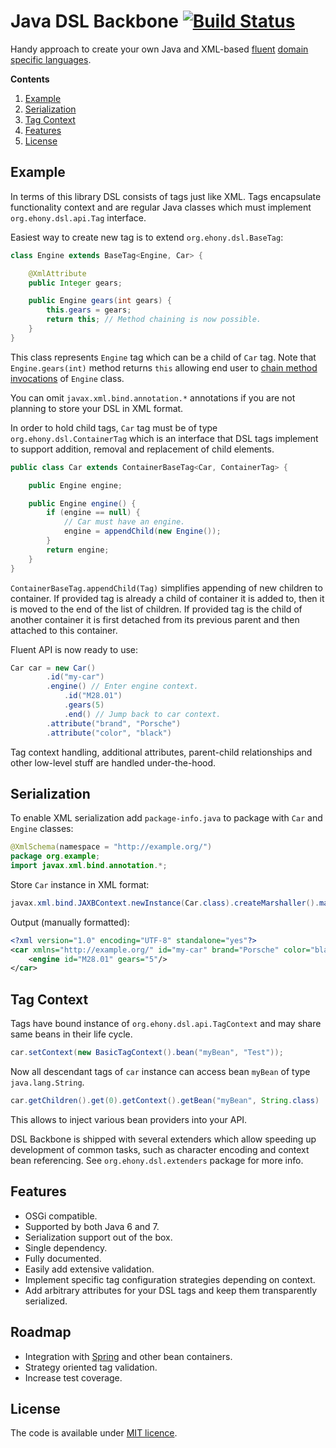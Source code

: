 # Java DSL Backbone [![Build Status](https://travis-ci.org/smikhalevski/dsl-backbone.png?branch=master)](https://travis-ci.org/smikhalevski/dsl-backbone)

Handy approach to create your own Java and XML-based [fluent][1] [domain specific languages][2].

**Contents**

1. [Example](#example)
2. [Serialization](#serialization)
3. [Tag Context](#tag-context)
4. [Features](#features)
5. [License](#license)

## Example

In terms of this library DSL consists of tags just like XML. Tags encapsulate functionality context and are regular Java classes which must implement `org.ehony.dsl.api.Tag` interface.

Easiest way to create new tag is to extend `org.ehony.dsl.BaseTag`:

```java
class Engine extends BaseTag<Engine, Car> {

    @XmlAttribute
    public Integer gears;

    public Engine gears(int gears) {
        this.gears = gears;
        return this; // Method chaining is now possible. 
    }
}
```

This class represents `Engine` tag which can be a child of `Car` tag. Note that `Engine.gears(int)` method returns `this` allowing end user to [chain method invocations](http://en.wikipedia.org/wiki/Method_chaining) of `Engine` class.

You can omit `javax.xml.bind.annotation.*` annotations if you are not planning to store your DSL in XML format.

In order to hold child tags, `Car` tag must be of type `org.ehony.dsl.ContainerTag` which is an interface that DSL tags implement to support addition, removal and replacement of child elements.

```java
public class Car extends ContainerBaseTag<Car, ContainerTag> {

    public Engine engine;

    public Engine engine() {
        if (engine == null) {
            // Car must have an engine.
            engine = appendChild(new Engine());
        }
        return engine;
    }
}
```

`ContainerBaseTag.appendChild(Tag)` simplifies appending of new children to container. If provided tag is already a child of container it is added to, then it is moved to the end of the list of children. If provided tag is the child of another container it is first detached from its previous parent and then attached to this container.

Fluent API is now ready to use:

```java
Car car = new Car()
        .id("my-car")
        .engine() // Enter engine context.
            .id("M28.01")
            .gears(5)
            .end() // Jump back to car context.
        .attribute("brand", "Porsche")
        .attribute("color", "black")
```

Tag context handling, additional attributes, parent-child relationships and other low-level stuff are handled under-the-hood.

## Serialization

To enable XML serialization add `package-info.java` to package with `Car` and `Engine` classes:

```java
@XmlSchema(namespace = "http://example.org/")
package org.example;
import javax.xml.bind.annotation.*;
```

Store `Car` instance in XML format:

```java
javax.xml.bind.JAXBContext.newInstance(Car.class).createMarshaller().marshal(car, System.out);
```

Output (manually formatted):

```xml
<?xml version="1.0" encoding="UTF-8" standalone="yes"?>
<car xmlns="http://example.org/" id="my-car" brand="Porsche" color="black">
    <engine id="M28.01" gears="5"/>
</car>
```

## Tag Context

Tags have bound instance of `org.ehony.dsl.api.TagContext` and may share same beans in their life cycle.
 
```java
car.setContext(new BasicTagContext().bean("myBean", "Test"));
```

Now all descendant tags of `car` instance can access bean `myBean` of type `java.lang.String`.

```java
car.getChildren().get(0).getContext().getBean("myBean", String.class)
```

This allows to inject various bean providers into your API.

DSL Backbone is shipped with several extenders which allow speeding up development of common tasks, such as character encoding and context bean referencing. See `org.ehony.dsl.extenders` package for more info.

## Features

- OSGi compatible.
- Supported by both Java 6 and 7.
- Serialization support out of the box.
- Single dependency.
- Fully documented.
- Easily add extensive validation.
- Implement specific tag configuration strategies depending on context.
- Add arbitrary attributes for your DSL tags and keep them transparently serialized.

## Roadmap

- Integration with [Spring](http://spring.io) and other bean containers.
- Strategy oriented tag validation.
- Increase test coverage.

## License

The code is available under [MIT licence](LICENSE.txt).

[1]: http://en.wikipedia.org/wiki/Fluent_interface
[2]: http://www.javaworld.com/article/2077865

